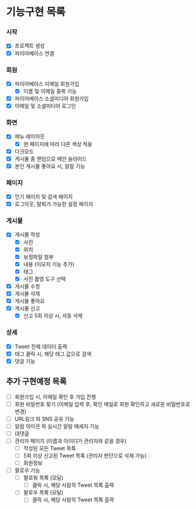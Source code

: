 # 기능구현 목록

### 시작
- [x] 프로젝트 생성
- [x] 파이어베이스 연결

### 회원
- [x] 파이어베이스 이메일 회원가입
    - [x] 이름 및 이메일 중복 기능
- [x] 파이어베이스 소셜미디어 회원가입
- [x] 이메일 및 소셜미디어 로그인

### 화면
- [x] 메뉴 레이아웃
    - [x] 현 페이지에 따라 다른 색상 적용
- [x] 다크모드
- [x] 게시물 중 랜덤으로 메인 슬라이드
- [x] 본인 게시물 좋아요 시, 알람 기능

### 페이지
- [x] 인기 페이지 및 검색 페이지
- [x] 로그아웃, 탈퇴가 가능한 설정 페이지

### 게시물
- [x] 게시물 작성
    - [x] 사진
    - [x] 위치
    - [x] 보정파일 첨부
    - [x] 내용 (이모지 기능 추가)
    - [x] 태그
    - [x] 사진 촬영 도구 선택
- [x] 게시물 수정
- [x] 게시물 삭제
- [x] 게시물 좋아요
- [x] 게시물 신고
    - [x] 신고 5회 이상 시, 자동 삭제

### 상세
- [x] Tweet 전체 데이터 출력
- [x] 태그 클릭 시, 해당 태그 값으로 검색
- [x] 댓글 기능

## 추가 구현예정 목록
- [ ] 회원가입 시, 이메일 확인 후 가입 진행
- [ ] 회원 비밀번호 찾기 (이메일 입력 후, 확인 메일로 회원 확인하고 새로운 비밀번호로 변경)
- [ ] URL링크 외 SNS 공유 기능
- [ ] 알람 아이콘 외 실시간 알람 메세지 기능
- [ ] 대댓글
- [ ] 관리자 페이지 (이름과 아이디가 관리자와 같을 경우)
    - [ ] 작성된 모든 Tweet 목록
    - [ ] 5회 이상 신고된 Tweet 목록 (관리자 판단으로 삭제 가능)
    - [ ] 회원정보
- [ ] 팔로우 기능
    - [ ] 팔로워 목록 (모달)
        - [ ] 클릭 시, 해당 사람의 Tweet 목록 출력
    - [ ] 팔로우 목록 (모달)
        - [ ] 클릭 시, 해당 사람의 Tweet 목록 출력